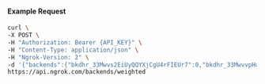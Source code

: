 <!-- Code generated for API Clients. DO NOT EDIT. -->

#### Example Request

```bash
curl \
-X POST \
-H "Authorization: Bearer {API_KEY}" \
-H "Content-Type: application/json" \
-H "Ngrok-Version: 2" \
-d '{"backends":{"bkdhr_33Mwvs2EiUyQQYXjCgU4rFIEUr7":0,"bkdhr_33MwvvpHuKorz2ZQFjXaK46YDd7":1},"description":"acme weighted","metadata":"{\"environment\": \"staging\"}"}' \
https://api.ngrok.com/backends/weighted
```
